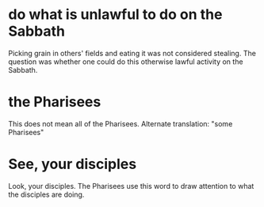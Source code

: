 
# do what is unlawful to do on the Sabbath
Picking grain in others' fields and eating it was not considered stealing. The question was whether one could do this otherwise lawful activity on the Sabbath.

# the Pharisees
This does not mean all of the Pharisees. Alternate translation: "some Pharisees"

# See, your disciples
Look, your disciples. The Pharisees use this word to draw attention to what the disciples are doing.
